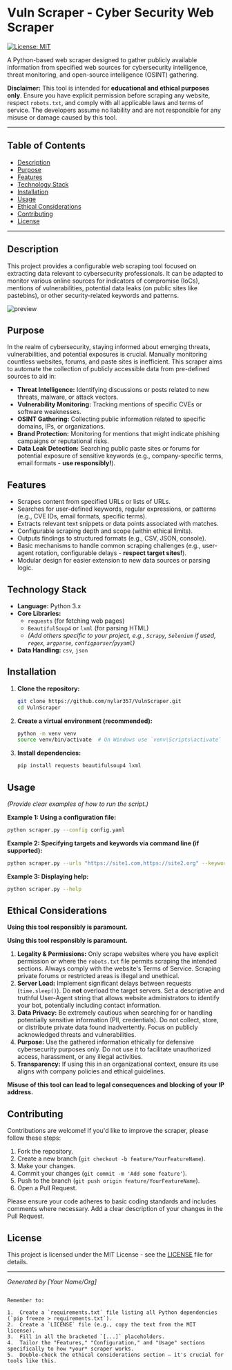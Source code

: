 # Vuln Scraper - Cyber Security Web Scraper                                                                                                                                                                                                                                                                                                                                                                                                                         
                                                                                                                                                                                                                                                                                                                                                                                                                                                                           
[![License: MIT](https://img.shields.io/badge/License-MIT-yellow.svg)](https://opensource.org/licenses/MIT) <!-- Optional: Add badges for build status, etc. -->                                                                                                                                                                                                                                                                                                           
                                                                                                                                                                                                                                                                                                                                                                                                                                                                           
A Python-based web scraper designed to gather publicly available information from specified web sources for cybersecurity intelligence, threat monitoring, and open-source intelligence (OSINT) gathering.                                                                                                                                                                                                                                                                 
                                                                                                                                                                                                                                                                                                                                                                                                                                                                           
**Disclaimer:** This tool is intended for **educational and ethical purposes only**. Ensure you have explicit permission before scraping any website, respect `robots.txt`, and comply with all applicable laws and terms of service. The developers assume no liability and are not responsible for any misuse or damage caused by this tool.                                                                                                                             
                                                                                                                                                                                                                                                                                                                                                                                                                                                                           
---                                                                                                                                                                                                                                                                                                                                                                                                                                                                        
                                                                                                                                                                                                                                                                                                                                                                                                                                                                           
## Table of Contents                                                                                                                                                                                                                                                                                                                                                                                                                                                       
                                                                                                                                                                                                                                                                                                                                                                                                                                                                           
-   [Description](#description)                                                                                                                                                                                                                                                                                                                                                                                                                                            
-   [Purpose](#purpose)                                                                                                                                                                                                                                                                                                                                                                                                                                                    
-   [Features](#features)                                                                                                                                                                                                                                                                                                                                                                                                                                                  
-   [Technology Stack](#technology-stack)                                                                                                                                                                                                                                                                                                                                                                                                                                  
-   [Installation](#installation)                                                                                                                                                                                                                                                                                                                                                                                                                                
-   [Usage](#usage)                                                                                                                                                                                                                                                                                                                                                                                                                                                        
-   [Ethical Considerations](#ethical-considerations)                                                                                                                                                                                                                                                                                                                                                                                                                      
-   [Contributing](#contributing)                                                                                                                                                                                                                                                                                                                                                                                                                                          
-   [License](#license)                                                                                                                                                                                                                                                                                                                                                                                                                                                    
                                                                                                                                                                                                                                                                                                                                                                                                                                                                           
---                                                                                                                                                                                                                                                                                                                                                                                                                                                                        

## Description                                                                                                    

This project provides a configurable web scraping tool focused on extracting data relevant to cybersecurity professionals. It can be adapted to monitor various online sources for indicators of compromise (IoCs), mentions of vulnerabilities, potential data leaks (on public sites like pastebins), or other security-related keywords and patterns.                                                                                                                   

![preview](img/vulnscraper.png)                                                                  

## Purpose                                                                                                        

In the realm of cybersecurity, staying informed about emerging threats, vulnerabilities, and potential exposures is crucial. Manually monitoring countless websites, forums, and paste sites is inefficient. This scraper aims to automate the collection of publicly accessible data from pre-defined sources to aid in:                                                                                                                                                  

-   **Threat Intelligence:** Identifying discussions or posts related to new threats, malware, or attack vectors.                                                                                                                    
-   **Vulnerability Monitoring:** Tracking mentions of specific CVEs or software weaknesses.                                                                                                                                         
-   **OSINT Gathering:** Collecting public information related to specific domains, IPs, or organizations.                                                                                                                           
-   **Brand Protection:** Monitoring for mentions that might indicate phishing campaigns or reputational risks.                                                                                                                      
-   **Data Leak Detection:** Searching public paste sites or forums for potential exposure of sensitive keywords (e.g., company-specific terms, email formats - **use responsibly!**).                                               

## Features                                                                                                       

-   Scrapes content from specified URLs or lists of URLs.                                                         
-   Searches for user-defined keywords, regular expressions, or patterns (e.g., CVE IDs, email formats, specific terms).                                                                                                             
-   Extracts relevant text snippets or data points associated with matches.                                                                                                                                                          
-   Configurable scraping depth and scope (within ethical limits).                                                
-   Outputs findings to structured formats (e.g., CSV, JSON, console).                                                                                                                                                               
-   Basic mechanisms to handle common scraping challenges (e.g., user-agent rotation, configurable delays - **respect target sites!**).                                                                                              
-   Modular design for easier extension to new data sources or parsing logic.                                                                                                                                                        

## Technology Stack                                                                                               

-   **Language:** Python 3.x                                                                                      
-   **Core Libraries:**                                                                                           
    -   `requests` (for fetching web pages)                                                                       
    -   `BeautifulSoup4` or `lxml` (for parsing HTML)                                                             
    -   *(Add others specific to your project, e.g., `Scrapy`, `Selenium` if used, `regex`, `argparse`, `configparser`/`pyyaml`)*                                                                                                    
-   **Data Handling:** `csv`, `json`                                                                              

## Installation                                                                                                   

1.  **Clone the repository:**                                                                                     
    ```bash                                                                                                       
    git clone https://github.com/nylar357/VulnScraper.git                                                                                    
    cd VulnScraper                                                                                        
    ```                                                                                                           

2.  **Create a virtual environment (recommended):**                                                               
    ```bash                                                                                                       
    python -m venv venv                                                                                           
    source venv/bin/activate  # On Windows use `venv\Scripts\activate`                                                                                                                                                               
    ```                                                                                                           

3.  **Install dependencies:**                                                                                     
    ```bash                                                                                                       
    pip install requests beautifulsoup4 lxml                                                                               
    ```                                                                                                           


## Usage                                                                                                          

*(Provide clear examples of how to run the script.)*                                                              

**Example 1: Using a configuration file:**                                                                        

```bash                                                                                                           
python scraper.py --config config.yaml                                                                            
```                                                                                                               

**Example 2: Specifying targets and keywords via command line (if supported):**                                                                                                                                                      

```bash                                                                                                           
python scraper.py --urls "https://site1.com,https://site2.org" --keywords "keyword1,keyword2" --output results.json                                                                                                                  
```                                                                                                               

**Example 3: Displaying help:**                                                                                   

```bash                                                                                                           
python scraper.py --help                                                                                          
```                                                                                                               

## Ethical Considerations                                                                                         

**Using this tool responsibly is paramount.**                                                                     

**Using this tool responsibly is paramount.**                                                                     

1.  **Legality & Permissions:** Only scrape websites where you have explicit permission or where the `robots.txt` file permits scraping the intended sections. Always comply with the website's Terms of Service. Scraping private forums or restricted areas is illegal and unethical.                                                                                                                                                                                    
2.  **Server Load:** Implement significant delays between requests (`time.sleep()`). Do **not** overload the target servers. Set a descriptive and truthful User-Agent string that allows website administrators to identify your bot, potentially including contact information.                                                                                                                                                                                          
3.  **Data Privacy:** Be extremely cautious when searching for or handling potentially sensitive information (PII, credentials). Do not collect, store, or distribute private data found inadvertently. Focus on publicly acknowledged threats and vulnerabilities.                                                                                                                                                                                                        
4.  **Purpose:** Use the gathered information ethically for defensive cybersecurity purposes only. Do not use it to facilitate unauthorized access, harassment, or any illegal activities.
5.  **Transparency:** If using this in an organizational context, ensure its use aligns with company policies and ethical guidelines.                                                                                                

**Misuse of this tool can lead to legal consequences and blocking of your IP address.**                                                                                                                                              

## Contributing                                                                                                   

Contributions are welcome! If you'd like to improve the scraper, please follow these steps:                                                                                                                                          

1.  Fork the repository.                                                                                          
2.  Create a new branch (`git checkout -b feature/YourFeatureName`).                                              
3.  Make your changes.                                                                                            
4.  Commit your changes (`git commit -m 'Add some feature'`).                                                     
5.  Push to the branch (`git push origin feature/YourFeatureName`).                                               
6.  Open a Pull Request.                                                                                          

Please ensure your code adheres to basic coding standards and includes comments where necessary. Add a clear description of your changes in the Pull Request.                                                                        

## License                                                                                                        

This project is licensed under the MIT License - see the [LICENSE](LICENSE) file for details.                                                                                                                                        

---                                                                                                               

*Generated by [Your Name/Org]*                                                                                    
```                                                                                                               

Remember to:                                                                                                      

1.  Create a `requirements.txt` file listing all Python dependencies (`pip freeze > requirements.txt`).                                                                                                                              
2.  Create a `LICENSE` file (e.g., copy the text from the MIT license).                                                                                                                                                              
3.  Fill in all the bracketed `[...]` placeholders.                                                               
4.  Tailor the "Features," "Configuration," and "Usage" sections specifically to how *your* scraper works.                                                                                                                           
5.  Double-check the ethical considerations section – it's crucial for tools like this. 
